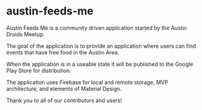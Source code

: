 # austin-feeds-me

Austin Feeds Me is a community driven application started by the Austin Droids Meetup.

The goal of the application is to provide an application where users can find events that have free food in the Austin Area.

When the application is in a useable state it will be published to the Google Play Store for distribution.

The application uses Firebase for local and remote storage, MVP architecture, and elements of Material Design.

Thank you to all of our contributors and users!
